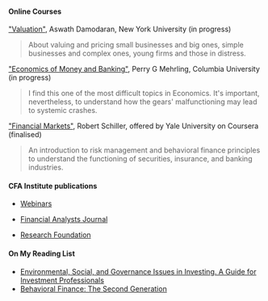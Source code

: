 #### Online Courses

["Valuation"](http://pages.stern.nyu.edu/~adamodar/), Aswath Damodaran, New York University (in progress)

> About valuing and pricing small businesses and big ones, simple businesses and complex ones, young firms and those in distress.


["Economics of Money and Banking"](https://www.coursera.org/learn/money-banking), Perry G Mehrling, Columbia University (in progress)

> I find this one of the most difficult topics in Economics. It's important, nevertheless, to understand how the gears' malfunctioning may lead to systemic crashes.



["Financial Markets"](https://www.coursera.org/learn/financial-markets-global), Robert Schiller, offered by Yale University on Coursera (finalised)

> An introduction to risk management and behavioral finance principles to understand the functioning of securities, insurance, and banking industries.



#### CFA Institute publications
	
- [Webinars](https://www.cfainstitute.org/en/events/webinars)
	
- [Financial Analysts Journal](https://www.cfainstitute.org/en/research/financial-analysts-journal)
	
- [Research Foundation](https://www.cfainstitute.org/en/research/foundation/publications)

#### On My Reading List
- [Environmental, Social, and Governance Issues in Investing. A Guide for Investment Professionals](https://www.cfainstitute.org/-/media/documents/article/position-paper/esg-issues-in-investing-a-guide-for-investment-professionals.ashx)
- [Behavioral Finance: The Second Generation](https://www.cfainstitute.org/en/research/foundation/2019/behavioral-finance-the-second-generation)
